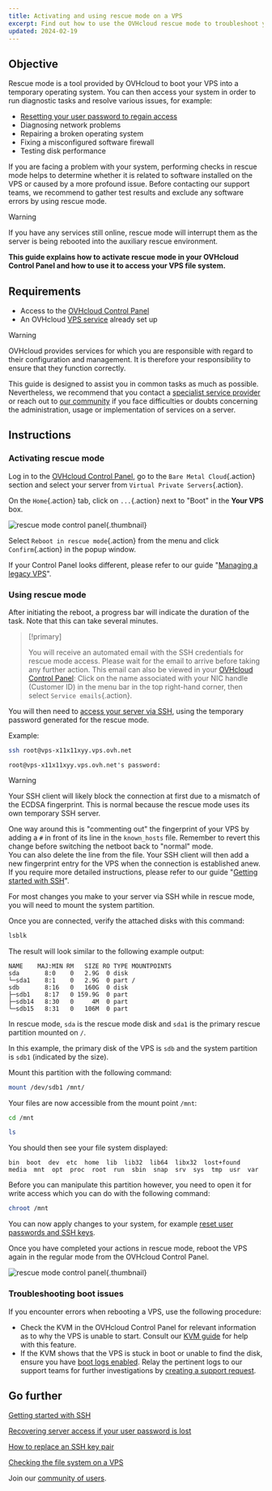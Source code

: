 ```yaml
---
title: Activating and using rescue mode on a VPS
excerpt: Find out how to use the OVHcloud rescue mode to troubleshoot your VPS and run system checks
updated: 2024-02-19
---
```


## Objective

Rescue mode is a tool provided by OVHcloud to boot your VPS into a temporary operating system. You can then access your system in order to run diagnostic tasks and resolve various issues, for example:

- [Resetting your user password to regain access](/pages/bare_metal_cloud/dedicated_servers/replacing-user-password)
- Diagnosing network problems
- Repairing a broken operating system
- Fixing a misconfigured software firewall 
- Testing disk performance

If you are facing a problem with your system, performing checks in rescue mode helps to determine whether it is related to software installed on the VPS or caused by a more profound issue. Before contacting our support teams, we recommend to gather test results and exclude any software errors by using rescue mode.

> [!warning]
>
> If you have any services still online, rescue mode will interrupt them as the server is being rebooted into the auxiliary rescue environment.
>

**This guide explains how to activate rescue mode in your OVHcloud Control Panel and how to use it to access your VPS file system.**

## Requirements

- Access to the [OVHcloud Control Panel](/links/manager)
- An OVHcloud [VPS service](https://www.ovhcloud.com/en-ie/vps/) already set up

> [!warning]
>OVHcloud provides services for which you are responsible with regard to their configuration and management. It is therefore your responsibility to ensure that they function correctly.
>
>This guide is designed to assist you in common tasks as much as possible. Nevertheless, we recommend that you contact a [specialist service provider](https://partner.ovhcloud.com/en-ie/directory/) or reach out to [our community](https://community.ovh.com/en/) if you face difficulties or doubts concerning the administration, usage or implementation of services on a server.
>

## Instructions

### Activating rescue mode

Log in to the [OVHcloud Control Panel](/links/manager), go to the `Bare Metal Cloud`{.action} section and select your server from `Virtual Private Servers`{.action}.

On the `Home`{.action} tab, click on `...`{.action} next to "Boot" in the **Your VPS** box.

![rescue mode control panel](images/rescue_new.png){.thumbnail}

Select `Reboot in rescue mode`{.action} from the menu and click `Confirm`{.action} in the popup window.

If your Control Panel looks different, please refer to our guide "[Managing a legacy VPS](/pages/bare_metal_cloud/virtual_private_servers/vps_legacy_control_panel)".

### Using rescue mode

After initiating the reboot, a progress bar will indicate the duration of the task. Note that this can take several minutes.

> [!primary]
>
> You will receive an automated email with the SSH credentials for rescue mode access. Please wait for the email to arrive before taking any further action. This email can also be viewed in your [OVHcloud Control Panel](/links/manager): Click on the name associated with your NIC handle (Customer ID) in the menu bar in the top right-hand corner, then select `Service emails`{.action}.
>

You will then need to [access your server via SSH](/pages/bare_metal_cloud/dedicated_servers/ssh_introduction), using the temporary password generated for the rescue mode.

Example:

```bash
ssh root@vps-x11x11xyy.vps.ovh.net
```

```console
root@vps-x11x11xyy.vps.ovh.net's password:
```

> [!warning]
> 
> Your SSH client will likely block the connection at first due to a mismatch of the ECDSA fingerprint. This is normal because the rescue mode uses its own temporary SSH server.
>
> One way around this is "commenting out" the fingerprint of your VPS by adding a `#` in front of its line in the `known_hosts` file. Remember to revert this change before switching the netboot back to "normal" mode.<br>You can also delete the line from the file. Your SSH client will then add a new fingerprint entry for the VPS when the connection is established anew. If you require more detailed instructions, please refer to our guide "[Getting started with SSH](/pages/bare_metal_cloud/dedicated_servers/ssh_introduction#login)".
>

For most changes you make to your server via SSH while in rescue mode, you will need to mount the system partition.

Once you are connected, verify the attached disks with this command:

```bash
lsblk
```

The result will look similar to the following example output:

```console
NAME    MAJ:MIN RM   SIZE RO TYPE MOUNTPOINTS
sda       8:0    0   2.9G  0 disk
└─sda1    8:1    0   2.9G  0 part /
sdb       8:16   0   160G  0 disk
├─sdb1    8:17   0 159.9G  0 part
├─sdb14   8:30   0     4M  0 part
└─sdb15   8:31   0   106M  0 part
```

In rescue mode, `sda` is the rescue mode disk and `sda1` is the primary rescue partition mounted on `/`.

In this example, the primary disk of the VPS is `sdb` and the system partition is `sdb1` (indicated by the size).

Mount this partition with the following command:

```bash
mount /dev/sdb1 /mnt/
```

Your files are now accessible from the mount point `/mnt`:

```bash
cd /mnt
```

```bash
ls
```

You should then see your file system displayed:

```console
bin  boot  dev  etc  home  lib  lib32  lib64  libx32  lost+found  media  mnt  opt  proc  root  run  sbin  snap  srv  sys  tmp  usr  var
```

Before you can manipulate this partition however, you need to open it for write access which you can do with the following command:

```bash
chroot /mnt
```

You can now apply changes to your system, for example [reset user passwords and SSH keys](#gofurther).

Once you have completed your actions in rescue mode, reboot the VPS again in the regular mode from the OVHcloud Control Panel.

![rescue mode control panel](images/rescue_exit.png){.thumbnail}

### Troubleshooting boot issues

If you encounter errors when rebooting a VPS, use the following procedure:

- Check the KVM in the OVHcloud Control Panel for relevant information as to why the VPS is unable to start. Consult our [KVM guide](/pages/bare_metal_cloud/virtual_private_servers/using_kvm_for_vps) for help with this feature.
- If the KVM shows that the VPS is stuck in boot or unable to find the disk, ensure you have [boot logs enabled](/pages/bare_metal_cloud/virtual_private_servers/bootlog_display_kvm). Relay the pertinent logs to our support teams for further investigations by [creating a support request](https://help.ovhcloud.com/csm?id=csm_get_help).

<a name="gofurther"></a>

## Go further

[Getting started with SSH](/pages/bare_metal_cloud/dedicated_servers/ssh_introduction)

[Recovering server access if your user password is lost](/pages/bare_metal_cloud/dedicated_servers/replacing-user-password)

[How to replace an SSH key pair](/pages/bare_metal_cloud/dedicated_servers/replacing-lost-ssh-key)

[Checking the file system on a VPS](/pages/bare_metal_cloud/virtual_private_servers/check-filesystem)

Join our [community of users](/links/community).